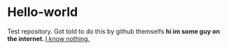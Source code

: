 # Hello-world
Test repository. Got told to do this by github themselfs
<b> hi im some guy on the internet. </b>
  <u> I know nothing.
    
  
